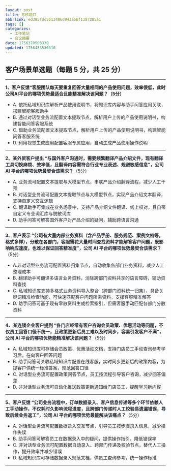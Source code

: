 ```yaml
---
layout: post
title: 考核题目
abbrlink: ed385fdc5b13486d943a5bf1387285a1
tags: []
categories:
  - 工作笔记
  - 会议摘要
date: 1756370503330
updated: 1756453530316
---
```


## 客户场景单选题（每题 5 分，共 25 分）

***

**1、客户反馈“客服团队每天要重复回答大量相同的产品使用问题，效率很低，此时公司AI平台的哪项优势最适合且能精准解决该问题？（5分）**

- A. <span style="color: rgba(0, 0, 0, 0.85);">依托私域知识库解析产品<span style="color: rgba(0, 0, 0, 0.85);">使用</span>说明书，将知识库内容与助手问答应用关联，搭建智能客服助手</span>
- B. <span style="color: rgba(0, 0, 0, 0.85);">通过对话型业务流配置文本提取节点，解析用户上传的产品使用说明书，构建智能问答客服系统</span>
- C. <span style="color: rgba(0, 0, 0, 0.85);">借助业务流配置文本提取节点<span style="color: rgba(0, 0, 0, 0.85);">，解析用户上传的产品使用说明书</span>，<span style="color: rgba(0, 0, 0, 0.85);">构建</span>智能问答客服系统</span>
- D. <span style="color: rgba(0, 0, 0, 0.85);">利用视觉生成应用配置客服专属应用，自动生成产品使用操作说明</span>

***

**<span style="color: rgb(31, 35, 41);">2、某外贸客户提出 “与国外客户沟通时，需要频繁翻译产品介绍文件，现有翻译工具切换麻烦、效率低，且翻译内容需符合行业专业表述、规避敏感信息”，公司 AI 平台的哪项优势最契合该需求？**（5分）**</span>**

- A. <span style="color: rgb(31, 35, 41);">业务流可配置文本提取与大模型节点，串联产品介绍翻译流程，减少人工干预</span>
- B. <span style="color: rgb(31, 35, 41);">对话型业务流可配置文本提取节点与大模型节点，实现产品介绍文本翻译，支持自定义交互逻辑</span>
- C. <span style="color: rgb(31, 35, 41);"><span style="color: rgb(31, 35, 41);">翻译助手可集成在业务场景中，支持产品介绍文件翻译、线上校对，且自带自定义专业词汇库与脱敏词库</span></span>
- D. <span style="color: rgb(31, 35, 41);">助手问答可解答国外客户对产品介绍的疑问，辅助跨语言沟通</span>

***

**3、<span style="color: rgb(31, 35, 41);">客户表示 “公司有大量内部业务资料（含产品手册、服务规范、案例文档等，格式多样），分散在各部门，客服需花大量时间查找资料才能解答客户问题，既影响响应速度，也难以保证回答精准度”，公司 AI 平台的哪项优势最契合该需求？**（5分）**</span>**

- A.<span style="color: rgb(31, 35, 41);">非对话型业务流可配置资料归集节点，自动收集各部门业务资料，减少人工整理成本</span>
- B. <span style="color: rgb(31, 35, 41);">翻译助手可翻译多语言业务资料，消除跨部门资料共享的语言障碍，辅助资料查找</span>
- C. <span style="color: rgb(31, 35, 41);">私域知识库支持多格式业务资料导入整合（跨部门资料统一归集），具备关键词精准检索功能，可快速匹配客户问题所需资料，支撑客服精准解答</span>
- D. <span style="color: rgb(31, 35, 41);">助手问答可基于现有零散资料生成检索指引，但需客服手动匹配各部门分散资料</span>

***

**4、<span style="color: rgb(31, 35, 41);">某连锁企业客户提到 “各门店经常有客户咨询会员政策、优惠活动等问题，不仅员工回答口径不统一，且政策更新后员工难以及时同步，容易引发客户不满”，公司 AI 平台的哪项优势能精准解决该问题？**（5分）**</span>**

- A. 私域知识库可存储会员政策、优惠活动文档，支持门店员工手动查询参考学习后，在向客户回答问题
- B. 助手问答可关联私域知识库配置在线客服，实时同步更新后的政策内容，为提客户供统一标准答案，规范回答口径
- C. 对话型业务流可配置政策问答节点，员工按流程引导客户咨询，减少回答偏差
- D. 非对话型业务流可自动化推送政策更新通知给门店员工，提醒学习新内容

***

**5、<span style="color: rgb(31, 35, 41);">客户反馈 “公司业务流程中，订单数据录入、客户信息传递等多个环节依赖人工手动操作，不仅耗时久影响流程进度，且跨部门传递时人工校验易遗漏错误，导致后续业务返工”，公司 AI 平台的哪项优势最能解决该痛点？**（5分）**</span>**

- A. 对话型业务流可配置数据录入交互节点，引导员工按步骤录入信息，减少操作失误​
- B. 助手问答可解答员工在数据录入中的疑问，提供操作指引，降低错误率​
- C. 非对话型业务流可配置数据自动录入、跨部门传递及校验节点，替代人工操作，提升效率并减少错误​
- D. 私域知识库可存储数据录入规范文档，供员工查询参考，统一操作标准​

***

 

 
